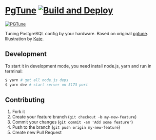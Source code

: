 # [PgTune](https://pgtune.leopard.in.ua/) [![Build and Deploy](https://github.com/le0pard/pgtune/actions/workflows/deploy.yml/badge.svg)](https://github.com/le0pard/pgtune/actions/workflows/deploy.yml)

[![PGTune](https://repository-images.githubusercontent.com/17980400/ff62f200-e3ae-11e9-9169-fcdbb1cbdb20 "PGTune")](https://pgtune.leopard.in.ua/)

Tuning PostgreSQL config by your hardware. Based on original [pgtune](https://github.com/gregs1104/pgtune). Illustration by [Kate](https://dribbble.com/Kite).

## Development

To start it in development mode, you need install node.js, yarn and run in terminal:

```bash
$ yarn # get all node.js deps
$ yarn dev # start server on 5173 port
```

## Contributing

1. Fork it
2. Create your feature branch (`git checkout -b my-new-feature`)
3. Commit your changes (`git commit -am 'Add some feature'`)
4. Push to the branch (`git push origin my-new-feature`)
5. Create new Pull Request
